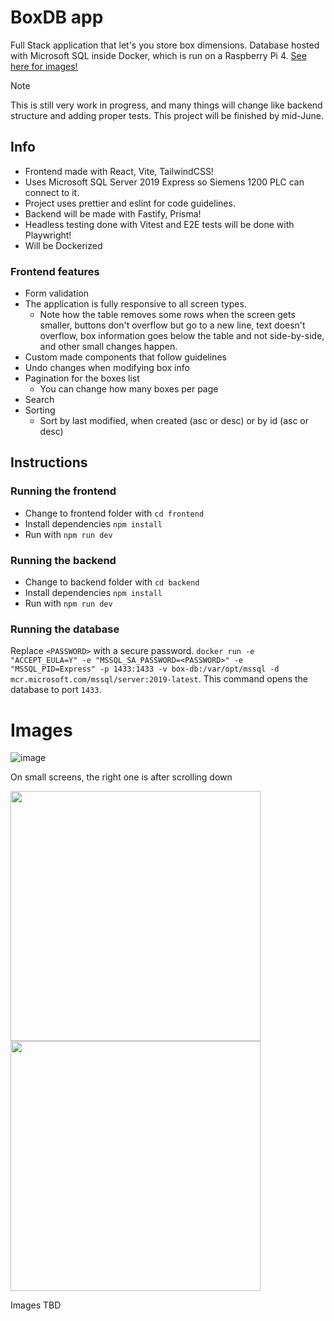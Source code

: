 # BoxDB app

Full Stack application that let's you store box dimensions. Database hosted with Microsoft SQL inside Docker, which is run on a Raspberry Pi 4. [See here for images!](#images)

> [!NOTE]
This is still very work in progress, and many things will change like backend structure and adding proper tests. This project will be finished by mid-June.


## Info
- Frontend made with React, Vite, TailwindCSS!
- Uses Microsoft SQL Server 2019 Express so Siemens 1200 PLC can connect to it.
- Project uses prettier and eslint for code guidelines.
- Backend will be made with Fastify, Prisma!
- Headless testing done with Vitest and E2E tests will be done with Playwright!
- Will be Dockerized

### Frontend features
- Form validation 
- The application is fully responsive to all screen types.
  - Note how the table removes some rows when the screen gets smaller, buttons don't overflow but go to a new line, text doesn't overflow, box information goes below the table and not side-by-side, and other small changes happen.
- Custom made components that follow guidelines
- Undo changes when modifying box info
- Pagination for the boxes list
  - You can change how many boxes per page
- Search
- Sorting
  - Sort by last modified, when created (asc or desc) or by id (asc or desc)


## Instructions

### Running the frontend

- Change to frontend folder with `cd frontend`
- Install dependencies `npm install`
- Run with `npm run dev`

### Running the backend

- Change to backend folder with `cd backend`
- Install dependencies `npm install`
- Run with `npm run dev`

### Running the database
 Replace `<PASSWORD>` with a secure password. `docker run -e "ACCEPT_EULA=Y" -e "MSSQL_SA_PASSWORD=<PASSWORD>" -e "MSSQL_PID=Express" -p 1433:1433 -v box-db:/var/opt/mssql -d mcr.microsoft.com/mssql/server:2019-latest`. This command opens the database to port `1433`.

# Images

![image](https://github.com/kristianka/boxdb-app/assets/49764796/c0e14723-8d8f-4657-9b0e-e7e19a3413df)

On small screens, the right one is after scrolling down

<p float="left">
  <img src="https://github.com/kristianka/boxdb-app/assets/49764796/6aa6e802-1d04-4182-b1f3-a73c23a59b47" width="400" />
  <img src="https://github.com/kristianka/boxdb-app/assets/49764796/0747a8d8-3466-47b2-875f-063ddbff93b7" width="400" /> 
</p>





Images TBD

